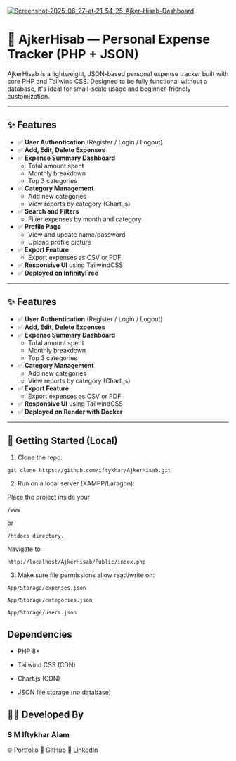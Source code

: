 <a href='https://postimages.org/' target='_blank'><img src='https://i.postimg.cc/MK77NFTC/Screenshot-2025-06-27-at-21-54-25-Ajker-Hisab-Dashboard.png' border='0' alt='Screenshot-2025-06-27-at-21-54-25-Ajker-Hisab-Dashboard'/></a>

# 💸 AjkerHisab — Personal Expense Tracker (PHP + JSON)

AjkerHisab is a lightweight, JSON-based personal expense tracker built with core PHP and Tailwind CSS. Designed to be fully functional without a database, it's ideal for small-scale usage and beginner-friendly customization.

---

## ✨ Features

- ✅ **User Authentication** (Register / Login / Logout)
- ✅ **Add, Edit, Delete Expenses**
- ✅ **Expense Summary Dashboard**
  - Total amount spent
  - Monthly breakdown
  - Top 3 categories
- ✅ **Category Management**
  - Add new categories
  - View reports by category (Chart.js)
- ✅ **Search and Filters**
  - Filter expenses by month and category
- ✅ **Profile Page**
  - View and update name/password
  - Upload profile picture
- ✅ **Export Feature**
  - Export expenses as CSV or PDF
- ✅ **Responsive UI** using TailwindCSS
- ✅ **Deployed on InfinityFree**

---
## ✨ Features

- ✅ **User Authentication** (Register / Login / Logout)
- ✅ **Add, Edit, Delete Expenses**
- ✅ **Expense Summary Dashboard**
  - Total amount spent
  - Monthly breakdown
  - Top 3 categories
- ✅ **Category Management**
  - Add new categories
  - View reports by category (Chart.js)
- ✅ **Export Feature**
  - Export expenses as CSV or PDF
- ✅ **Responsive UI** using TailwindCSS
- ✅ **Deployed on Render with Docker**

---


## 🚀 Getting Started (Local)

1. Clone the repo:

```
git clone https://github.com/iftykhar/AjkerHisab.git

```
2. Run on a local server (XAMPP/Laragon):

Place the project inside your 
``` 
/www
```
 or 
 ```
 /htdocs directory.
```

Navigate to 
```
http://localhost/AjkerHisab/Public/index.php

```

3. Make sure file permissions allow read/write on:

```
App/Storage/expenses.json

App/Storage/categories.json

App/Storage/users.json

```

## Dependencies

- PHP 8+

- Tailwind CSS (CDN)

- Chart.js (CDN)

- JSON file storage (no database)


## 👨‍💻 Developed By

### S M Iftykhar Alam

🌐 [Portfolio](https://iftykhar-portfolio.vercel.app)
🔗 [GitHub](https://github.com/iftykhar)
💼 [LinkedIn](https://www.linkedin.com/in/iftykhar-alam/)

